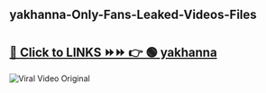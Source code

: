 
 ## yakhanna-Only-Fans-Leaked-Videos-Files

# <h2><a href="https://mediaupload.pro?yakhanna">🔗 Click to LINKS ⏩⏩ 👉 🟢 yakhanna </a></h2>

<a href="https://mediaupload.pro?yakhanna" rel="nofollow" data-target="animated-image.originalLink"><img src="https://i.ibb.co.com/xMMVF88/686577567.gif" alt="Viral Video Original" style="max-width: 100%; display: inline-block;" data-target="animated-image.originalImage"></a>